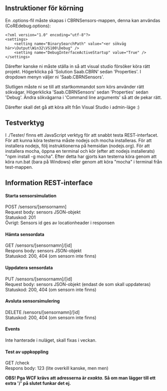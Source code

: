 Instruktioner för körning
--------------------------------
En .options-fil måste skapas i CBRNSensors-mappen, denna kan användas (CoREdebug.options):

	<?xml version="1.0" encoding="utf-8"?>
	<settings>
		<setting name="BinarySearchPath" value="<er sökväg här>\Output\Win32\VS100\Debug" />
		<setting name="DebugInterfaceActiveStartup" value="True" />
	</settings>

Därefter kanske ni måste ställa in så att visual studio försöker köra rätt projekt. Högerklicka på 'Solution Saab.CBRN' sedan 'Properties'. I dropdown menyn väljer ni 'Saab.CBRNSensors'.

Slutligen måste ni se till att startkommandot som körs använder rätt sökvägar. Högerklicka 'Saab.CBRNSensors' sedan 'Properties' sedan 'Debug'. Ändra sökvägarna i 'Command line arguments' så att de pekar rätt.

Därefter skall det gå att köra allt från Visual Studio i admin-läge :)

Testverktyg
--------------------------------
I ./Tester/ finns ett JavaScript verktyg för att snabbt testa REST-interfacet. För att kunna köra testerna måste nodejs och mocha installeras. För att installera nodejs, följ instruktionerna på hemsidan (nodejs.org). För att installera mocha, öppna en terminal och kör (efter att nodejs installerats) "npm install -g mocha". Efter detta har gjorts kan testerna köra genom att köra run.bat (bara på Windows) eller genom att köra "mocha" i terminal från test-mappen.

Information REST-interface
--------------------------------
#### Starta sensorsimulation
POST /sensors/[sensornamn]  
Request body: sensors JSON-objekt  
Statuskod: 201  
Övrigt: Sensors id ges av locationheader i responsen  

#### Hämta sensordata
GET /sensors/[sensornamn]/[id]  
Respons body: sensors JSON-objekt  
Statuskod: 200, 404 (om sensorn inte finns)  

#### Uppdatera sensordata
PUT /sensors/[sensornamn]/[id]  
Request body: sensors JSON-objekt (endast de som skall uppdateras)  
Statuskod: 200, 404 (om sensorn inte finns)  

#### Avsluta sensorsimulering
DELETE /sensors/[sensornamn]/[id]  
Statuskod: 200, 404 (om sensorn inte finns)  

#### Events
Inte hanterade i nuläget, skall fixas i veckan.

#### Test av uppkoppling
GET /check  
Respons body: 123 (lite overkill kanske, men men)

**OBS! Pga WCF krävs att adresserna är *exakta*. Så om man lägger till ett extra '/' på slutet funkar det ej.**